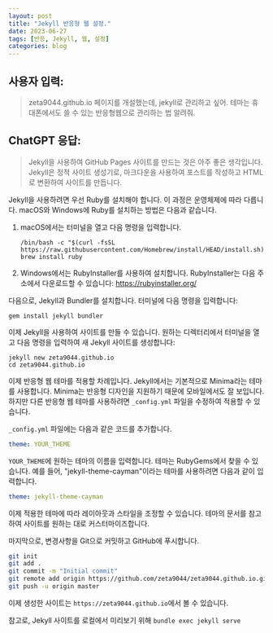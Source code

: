 ```yaml
---
layout: post
title: "Jekyll 반응형 웹 설정."
date: 2023-06-27
tags: [반응, Jekyll, 웹, 설정]
categories: blog
---
```


## 사용자 입력:
> zeta9044.github.io 페이지를 개설했는데,  jekyll로 관리하고 싶어. 테마는 휴대폰에서도 쓸 수 있는 반응형웹으로 관리하는 법 알려줘.

## ChatGPT 응답:
> Jekyll을 사용하여 GitHub Pages 사이트를 만드는 것은 아주 좋은 생각입니다. Jekyll은 정적 사이트 생성기로, 마크다운을 사용하여 포스트를 작성하고 HTML로 변환하여 사이트를 만듭니다. 

Jekyll을 사용하려면 우선 Ruby를 설치해야 합니다. 이 과정은 운영체제에 따라 다릅니다. macOS와 Windows에 Ruby를 설치하는 방법은 다음과 같습니다.

1. macOS에서는 터미널을 열고 다음 명령을 입력합니다.

   ```
   /bin/bash -c "$(curl -fsSL https://raw.githubusercontent.com/Homebrew/install/HEAD/install.sh)"
   brew install ruby
   ```

2. Windows에서는 RubyInstaller를 사용하여 설치합니다. RubyInstaller는 다음 주소에서 다운로드할 수 있습니다: https://rubyinstaller.org/

다음으로, Jekyll과 Bundler를 설치합니다. 터미널에 다음 명령을 입력합니다:

```
gem install jekyll bundler
```

이제 Jekyll을 사용하여 사이트를 만들 수 있습니다. 원하는 디렉터리에서 터미널을 열고 다음 명령을 입력하여 새 Jekyll 사이트를 생성합니다:

```
jekyll new zeta9044.github.io
cd zeta9044.github.io
```

이제 반응형 웹 테마를 적용할 차례입니다. Jekyll에서는 기본적으로 Minima라는 테마를 사용합니다. Minima는 반응형 디자인을 지원하기 때문에 모바일에서도 잘 보입니다. 하지만 다른 반응형 웹 테마를 사용하려면 `_config.yml` 파일을 수정하여 적용할 수 있습니다.

`_config.yml` 파일에는 다음과 같은 코드를 추가합니다.

```yaml
theme: YOUR_THEME
```

`YOUR_THEME`에 원하는 테마의 이름을 입력합니다. 테마는 RubyGems에서 찾을 수 있습니다. 예를 들어, "jekyll-theme-cayman"이라는 테마를 사용하려면 다음과 같이 입력합니다.

```yaml
theme: jekyll-theme-cayman
```

이제 적용한 테마에 따라 레이아웃과 스타일을 조정할 수 있습니다. 테마의 문서를 참고하여 사이트를 원하는 대로 커스터마이즈합니다.

마지막으로, 변경사항을 Git으로 커밋하고 GitHub에 푸시합니다.

```bash
git init
git add .
git commit -m "Initial commit"
git remote add origin https://github.com/zeta9044/zeta9044.github.io.git
git push -u origin master
```

이제 생성한 사이트는 `https://zeta9044.github.io`에서 볼 수 있습니다.

참고로, Jekyll 사이트를 로컬에서 미리보기 위해 `bundle exec jekyll serve`

